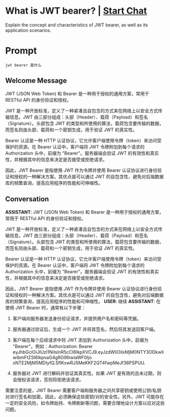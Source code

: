 

# What is JWT bearer? | [Start Chat](https://gptcall.net/chat.html?data=%7B%22contact%22%3A%7B%22id%22%3A%22G0XVy2_njM5Ld8xLNYZ88%22%2C%22flow%22%3Atrue%7D%7D)
Explain the concept and characteristics of JWT bearer, as well as its application scenarios.

# Prompt

```
jwt bearer 是什么
```

## Welcome Message
JWT (JSON Web Token) 和 Bearer 是一种用于授权的通用方案，常用于 RESTful API 的身份验证和授权。



JWT 是一种开放标准，定义了一种紧凑且自包含的方式来在网络上以安全方式传输信息。JWT 由三部分组成：头部（Header）、载荷（Payload）和签名（Signature）。头部包含 JWT 的类型和所使用的算法，载荷包含要传输的数据，而签名则由头部、载荷和一个密钥生成，用于验证 JWT 的真实性。



Bearer 认证是一种 HTTP 认证协议，它允许客户端使用令牌（token）来访问受保护的资源。在 Bearer 认证中，客户端将 JWT 令牌附加到每个请求的 Authorization 头中，前缀为 "Bearer"。服务器端会验证 JWT 的有效性和真实性，并根据其中的信息来决定是否接受或拒绝请求。



因此，JWT Bearer 是指使用 JWT 作为令牌并使用 Bearer 认证协议进行身份验证和授权的一种解决方案。其优点是可以通过 JWT 的自包含性，避免对后端数据库的频繁查询，提高应用程序的性能和可伸缩性。

## Conversation

**ASSISTANT**: JWT (JSON Web Token) 和 Bearer 是一种用于授权的通用方案，常用于 RESTful API 的身份验证和授权。



JWT 是一种开放标准，定义了一种紧凑且自包含的方式来在网络上以安全方式传输信息。JWT 由三部分组成：头部（Header）、载荷（Payload）和签名（Signature）。头部包含 JWT 的类型和所使用的算法，载荷包含要传输的数据，而签名则由头部、载荷和一个密钥生成，用于验证 JWT 的真实性。



Bearer 认证是一种 HTTP 认证协议，它允许客户端使用令牌（token）来访问受保护的资源。在 Bearer 认证中，客户端将 JWT 令牌附加到每个请求的 Authorization 头中，前缀为 "Bearer"。服务器端会验证 JWT 的有效性和真实性，并根据其中的信息来决定是否接受或拒绝请求。



因此，JWT Bearer 是指使用 JWT 作为令牌并使用 Bearer 认证协议进行身份验证和授权的一种解决方案。其优点是可以通过 JWT 的自包含性，避免对后端数据库的频繁查询，提高应用程序的性能和可伸缩性。
**USER**: 继续
**ASSISTANT**: 在使用 JWT Bearer 时，通常有以下步骤：



1. 客户端向服务器发送身份验证请求，并提供用户名和密码等凭据。



2. 服务器通过验证后，生成一个 JWT 并将其签名，然后将其发送回客户端。



3. 客户端在每个后续请求中将 JWT 添加到 Authorization 头中，前缀为 "Bearer"。例如：Authorization: Bearer eyJhbGciOiJIUzI1NiIsInR5cCI6IkpXVCJ9.eyJzdWIiOiIxMjM0NTY3ODkwIiwibmFtZSI6IkpvaG4gRG9lIiwiaWF0Ijo xNTE2MjM5MDIyfQ.SflKxwRJSMeKKF2QT4fwpMeJf36PSPUU.



4. 服务器对 JWT 进行解码并验证其真实性。如果 JWT 是有效的且未过期，则会授权该请求，否则将拒绝该请求。



需要注意的是，JWT Bearer 需要客户端和服务器之间共享密钥或使用公钥/私钥对进行签名和加密。因此，必须确保这些密钥/对的安全性。另外，JWT 可能存在一定的安全风险，如令牌劫持、令牌刷新等问题，需要合理地设计方案以应对这些问题。

